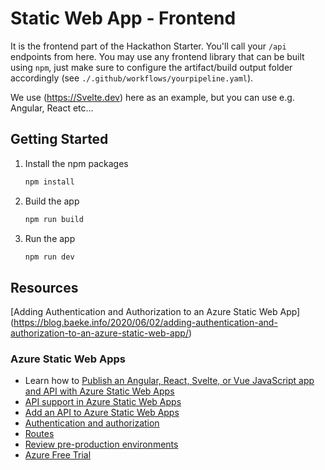 # Static Web App - Frontend

It is the frontend part of the Hackathon Starter. 
You'll call your `/api` endpoints from here. 
You may use any frontend library that can be built using `npm`, just make sure to configure the artifact/build output folder accordingly (see `./.github/workflows/yourpipeline.yaml`).

We use (https://Svelte.dev) here as an example, but you can use e.g. Angular, React etc...



## Getting Started



1. Install the npm packages

   ```bash
   npm install
   ```

1. Build the app

   ```bash
   npm run build
   ```

1. Run the app

   ```bash
   npm run dev
   ```

## Resources
[Adding Authentication and Authorization to an Azure Static Web App]
(https://blog.baeke.info/2020/06/02/adding-authentication-and-authorization-to-an-azure-static-web-app/)


### Azure Static Web Apps

- Learn how to [Publish an Angular, React, Svelte, or Vue JavaScript app and API with Azure Static Web Apps](https://docs.microsoft.com/learn/modules/publish-app-service-static-web-app-api)
- [API support in Azure Static Web Apps](https://docs.microsoft.com/azure/static-web-apps/apis)
- [Add an API to Azure Static Web Apps](https://docs.microsoft.com/azure/static-web-apps/add-api)
- [Authentication and authorization](https://docs.microsoft.com/azure/static-web-apps/authentication-authorization)
- [Routes](https://docs.microsoft.com/azure/static-web-apps/routes)
- [Review pre-production environments](https://docs.microsoft.com/azure/static-web-apps/review-publish-pull-requests)
- [Azure Free Trial](https://azure.microsoft.com/free/)
